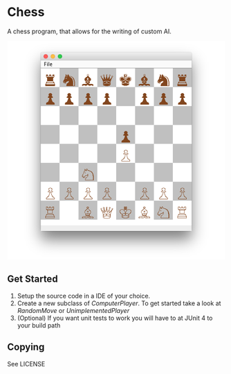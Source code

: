 # Chess
A chess program, that allows for the writing of custom AI.

![Chess Screenshot](chess.png)

## Get Started
1. Setup the source code in a IDE of  your choice.
2. Create a new subclass of *ComputerPlayer*. To get started take a look at *RandomMove* or *UnimplementedPlayer*
4. (Optional) If you want unit tests to work you will have to at JUnit 4 to your build path

## Copying
See LICENSE
